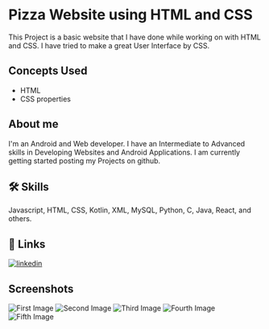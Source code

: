 
# Pizza Website using HTML and CSS

This Project is a basic website that I have done while working on with HTML and CSS. I have tried to make a great User Interface by CSS. 


## Concepts Used
* HTML
* CSS properties
## About me

I'm an Android and Web developer. I have an Intermediate to Advanced skills in Developing Websites and Android Applications. I am currently getting started posting my Projects on github.
## 🛠 Skills
Javascript, HTML, CSS, Kotlin, XML, MySQL, Python, C, Java, React, and others.


## 🔗 Links
[![linkedin](https://img.shields.io/badge/linkedin-0A66C2?style=for-the-badge&logo=linkedin&logoColor=white)](https://www.linkedin.com/in/abeye-tewodros-3957521b6/)



## Screenshots

![First Image](https://user-images.githubusercontent.com/107298997/204025146-0772a88b-8742-45cc-a663-13d6a86c543f.png)
![Second Image](https://user-images.githubusercontent.com/107298997/204025143-8b6d478a-53dc-41fc-b50f-096c557a457b.png)
![Third Image](https://user-images.githubusercontent.com/107298997/204025116-c15bd91f-a086-4b60-b13d-0988f2336972.png)
![Fourth Image](https://user-images.githubusercontent.com/107298997/204025162-4d6bc150-dbfe-4be4-9d0f-763669deb228.png)
![Fifth Image](https://user-images.githubusercontent.com/107298997/204025157-7ed0e450-bdf0-406d-89b8-8478b11282d2.png)

